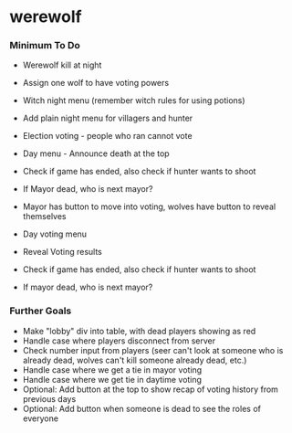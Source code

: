 # werewolf

### Minimum To Do

* Werewolf kill at night
* Assign one wolf to have voting powers

* Witch night menu (remember witch rules for using potions)

* Add plain night menu for villagers and hunter

* Election voting - people who ran cannot vote

* Day menu - Announce death at the top
* Check if game has ended, also check if hunter wants to shoot
* If Mayor dead, who is next mayor?

* Mayor has button to move into voting, wolves have button to reveal themselves

* Day voting menu

* Reveal Voting results 
* Check if game has ended, also check if hunter wants to shoot
* If mayor dead, who is next mayor?

### Further Goals

* Make "lobby" div into table, with dead players showing as red
* Handle case where players disconnect from server
* Check number input from players (seer can't look at someone who is already dead, wolves can't kill someone already dead, etc.)
* Handle case where we get a tie in mayor voting
* Handle case where we get tie in daytime voting
* Optional: Add button at the top to show recap of voting history from previous days
* Optional: Add button when someone is dead to see the roles of everyone
